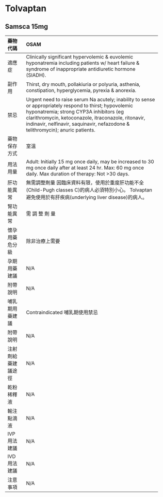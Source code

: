 # Tolvaptan

## Samsca 15mg

| 藥物代碼           | OSAM                                                                                                                                                                                                                                                                                        |
|:-------------------|:--------------------------------------------------------------------------------------------------------------------------------------------------------------------------------------------------------------------------------------------------------------------------------------------|
| 適應症             | Clinically significant hypervolemic & euvolemic hyponatremia including patients w/ heart failure & syndrome of inappropriate antidiuretic hormone (SIADH).                                                                                                                                  |
| 副作用             | Thirst, dry mouth, pollakiuria or polyuria, asthenia, constipation, hyperglycemia, pyrexia & anorexia.                                                                                                                                                                                      |
| 禁忌               | Urgent need to raise serum Na acutely; inability to sense or appropriately respond to thirst; hypovolemic hyponatremia; strong CYP3A inhibitors (eg clarithromycin, ketoconazole, itraconazole, ritonavir, indinavir, nelfinavir, saquinavir, nefazodone & telithromycin); anuric patients. |
| 藥物保存方式       | 室溫                                                                                                                                                                                                                                                                                        |
| 用法用量           | Adult: Initially 15 mg once daily, may be increased to 30 mg once daily after at least 24 hr. Max: 60 mg once daily. Max duration of therapy: Not >30 days.                                                                                                                                 |
| 肝功能異常         | 無需調整劑量  因臨床資料有限，使用於重度肝功能不全(Child-Pugh classes C)的病人必須特別小心。 Tolvaptan 避免使用於有肝疾病(underlying liver disease)的病人。                                                                                                                                 |
| 腎功能異常         | 需 調 整 劑 量                                                                                                                                                                                                                                                                              |
| 懷孕用藥危分級     | 除非治療上需要                                                                                                                                                                                                                                                                              |
| 孕期用藥建議       | N/A                                                                                                                                                                                                                                                                                         |
| 附帶說明           | N/A                                                                                                                                                                                                                                                                                         |
| 哺乳期用藥建議     | Contraindicated 哺乳期使用禁忌                                                                                                                                                                                                                                                              |
| 附帶說明           | N/A                                                                                                                                                                                                                                                                                         |
| 注射劑給藥建議途徑 | N/A                                                                                                                                                                                                                                                                                         |
| 乾粉稀釋液         | N/A                                                                                                                                                                                                                                                                                         |
| 輸注點滴液         | N/A                                                                                                                                                                                                                                                                                         |
| IVP 用法建議       | N/A                                                                                                                                                                                                                                                                                         |
| IVD 用法建議       | N/A                                                                                                                                                                                                                                                                                         |
| 注意事項           | N/A                                                                                                                                                                                                                                                                                         |

